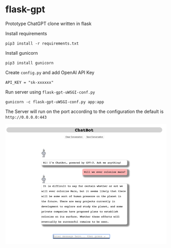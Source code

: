 # flask-gpt
Prototype ChatGPT clone written in flask

Install requirements
```commandline
pip3 install -r requirements.txt 
```

Install gunicorn

```commandline
pip3 install gunicorn
```

Create `config.py` and add OpenAI API Key

```commandline
API_KEY = "sk-xxxxxx"
```

Run server using `flask-gpt-uWSGI-conf.py`

```commandline
gunicorn -c flask-gpt-uWSGI-conf.py app:app
```

The Server will run on the port according to the configuration the default is `http://0.0.0.0:443`

![screenshot](static/img.png)